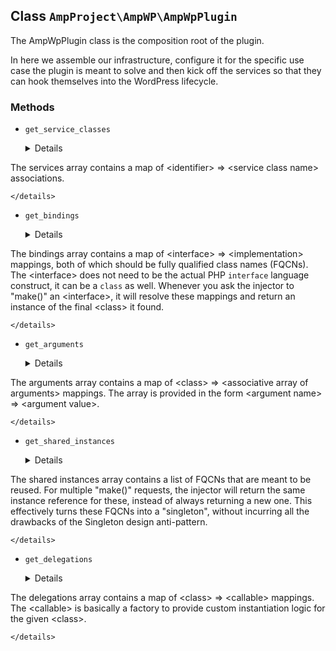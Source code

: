 ## Class `AmpProject\AmpWP\AmpWpPlugin`

The AmpWpPlugin class is the composition root of the plugin.

In here we assemble our infrastructure, configure it for the specific use case the plugin is meant to solve and then kick off the services so that they can hook themselves into the WordPress lifecycle.

### Methods
* `get_service_classes`

	<details>

	```php
	protected get_service_classes()
	```

	Get the list of services to register.

The services array contains a map of &lt;identifier&gt; =&gt; &lt;service class name&gt; associations.


	</details>
* `get_bindings`

	<details>

	```php
	protected get_bindings()
	```

	Get the bindings for the dependency injector.

The bindings array contains a map of &lt;interface&gt; =&gt; &lt;implementation&gt; mappings, both of which should be fully qualified class names (FQCNs).
 The &lt;interface&gt; does not need to be the actual PHP `interface` language construct, it can be a `class` as well.
 Whenever you ask the injector to &quot;make()&quot; an &lt;interface&gt;, it will resolve these mappings and return an instance of the final &lt;class&gt; it found.


	</details>
* `get_arguments`

	<details>

	```php
	protected get_arguments()
	```

	Get the argument bindings for the dependency injector.

The arguments array contains a map of &lt;class&gt; =&gt; &lt;associative array of arguments&gt; mappings.
 The array is provided in the form &lt;argument name&gt; =&gt; &lt;argument value&gt;.


	</details>
* `get_shared_instances`

	<details>

	```php
	protected get_shared_instances()
	```

	Get the shared instances for the dependency injector.

The shared instances array contains a list of FQCNs that are meant to be reused. For multiple &quot;make()&quot; requests, the injector will return the same instance reference for these, instead of always returning a new one.
 This effectively turns these FQCNs into a &quot;singleton&quot;, without incurring all the drawbacks of the Singleton design anti-pattern.


	</details>
* `get_delegations`

	<details>

	```php
	protected get_delegations()
	```

	Get the delegations for the dependency injector.

The delegations array contains a map of &lt;class&gt; =&gt; &lt;callable&gt; mappings.
 The &lt;callable&gt; is basically a factory to provide custom instantiation logic for the given &lt;class&gt;.


	</details>
